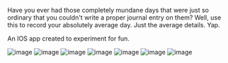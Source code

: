 Have you ever had those completely mundane days that were just so ordinary that you couldn't write a proper journal entry on them? Well, use this to record your absolutely average day. Just the average details. Yap. 

An IOS app created to experiment for fun.

![image](IMG_0015.PNG)
![image](IMG_0016.PNG)
![image](IMG_0017.PNG)
![image](IMG_0018.PNG)
![image](IMG_0019.PNG)
![image](IMG_0020.PNG)
![image](IMG_0021.PNG)